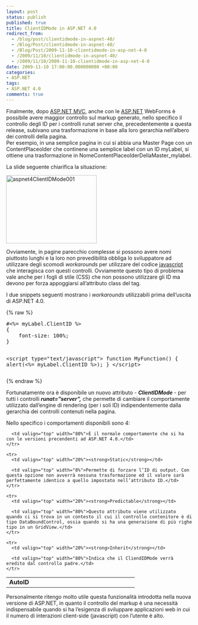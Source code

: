 ```yaml
---
layout: post
status: publish
published: true
title: ClientIDMode in ASP.NET 4.0
redirect_from: 
  - /blog/post/clientidmode-in-aspnet-40/
  - /Blog/Post/clientidmode-in-aspnet-40/
  - /Blog/Post/2009-11-10-clientidmode-in-asp-net-4-0
  - /2009/11/10/clientidmode-in-aspnet-40/
  - /2009/11/10/2009-11-10-clientidmode-in-asp-net-4-0
date: 2009-11-10 17:00:00.000000000 +00:00
categories:
- ASP.NET
tags:
- ASP.NET 4.0
comments: true
---
```

<p>Finalmente, dopo <a title="ASP.NET" href="http://imperugo.tostring.it/categories/archive/ASP.NET" target="_blank"></a><a title="ASP.NET MVC" href="http://imperugo.tostring.it/Categories/Archive/MVC" target="_blank">ASP.NET MVC</a>,</a> anche con le <a title="ASP.NET" href="http://imperugo.tostring.it/categories/archive/ASP.NET" target="_blank">ASP.NET</a> WebForms è possibile avere maggior controllo sul markup generato, nello specifico il controllo degli ID per i controlli runat server che, precedentemente a questa release, subivano una trasformazione in base alla loro gerarchia nell’albero dei controlli della pagina.     <br />Per esempio, in una semplice pagina in cui si abbia una Master Page con un ContentPlaceolder che continene una semplice label con un ID myLabel, si ottiene una trasformazione in NomeContentPlaceolderDellaMaster_mylabel.</p>  <p>La slide seguente chiarifica la situazione:</p>  <p><a href="http://imperugo.tostring.it/Content/Uploaded/image/aspnet4ClientIDMode001.jpg" rel="shadowbox"><img style="border-bottom: 0px; border-left: 0px; display: inline; border-top: 0px; border-right: 0px" title="aspnet4ClientIDMode001" border="0" alt="aspnet4ClientIDMode001" src="http://imperugo.tostring.it/Content/Uploaded/image/aspnet4ClientIDMode001_thumb.jpg" width="244" height="184" /></a> </p>  <p>Ovviamente, in pagine parecchio complesse si possono avere nomi piuttosto lunghi e la loro non prevedibilità obbliga lo sviluppatore ad utilizzare degli scomodi <em>workarounds</em> per utilizzare del codice <a href="http://en.wikipedia.org/wiki/Javascript_" rel="nofollow" target="_blank">javascript</a> che interagisca con questi controlli. Ovviamente questo tipo di problema vale anche per i fogli di stile (CSS) che non possono utilizzare gli ID ma devono per forza appoggiarsi all’attributo class del tag.</p>  <p>I due snippets seguenti mostrano i <em>workarounds</em> utilizzabili prima dell’uscita di ASP.NET 4.0.</p>  {% raw %}<pre class="brush: xml; ruler: true;">#&lt;%= myLabel.ClientID %&gt;
{
    font-size: 100%;
}

&lt;script type=&quot;text/javascript&quot;&gt;
    function MyFunction()
    {
        alert(&lt;%= myLabel.ClientID %&gt;);
    }
&lt;/script&gt;</pre>{% endraw %}

<p>Fortunatamente ora è disponibile un nuovo attributo - <strong><em>ClientIDMode</em></strong> - per tutti i controlli <strong><em>runat=”server”,</em></strong> che permette di cambiare il comportamente utilizzato dall’engine di rendering (per i soli ID) indipendentemente dalla gerarchia dei controlli contenuti nella pagina.</p>

<p>Nello specifico i comportamenti disponibili sono 4:</p>

<table border="0" cellspacing="0" cellpadding="0" width="100%"><tbody>
    <tr>
      <td valign="top" width="20%"><strong>AutoID</strong></td>

      <td valign="top" width="80%">È il normale comportamente che si ha con le versioni precendenti ad ASP.NET 4.0.</td>
    </tr>

    <tr>
      <td valign="top" width="20%"><strong>Static</strong></td>

      <td valign="top" width="8%">Permette di forzare l’ID di output. Con questa opzione non avverrà nessuna trasformazione ed il valore sarà perfettamente identico a quello impostato nell’attributo ID.</td>
    </tr>

    <tr>
      <td valign="top" width="20%"><strong>Predictable</strong></td>

      <td valign="top" width="80%">Questo attributo viene utilizzato quando ci si trova in un contesto il cui il controllo contenitore è di tipo DataBoundControl, ossia quando si ha una generazione di più righe tipo in un GridView.</td>
    </tr>

    <tr>
      <td valign="top" width="20%"><strong>Inherit</strong></td>

      <td valign="top" width="80%">Indica che il CliendIDMode verrà eredito dal controllo padre.</td>
    </tr>
  </tbody></table>

<p>Personalmente ritengo molto utile questa funzionalità introdotta nella nuova versione di ASP.NET, in quanto il controllo del markup è una necessità indispensabile quando si ha l’esigenza di sviluppare applicazioni web in cui il numero di interazioni client-side (javascript) con l’utente è alto.</p>
